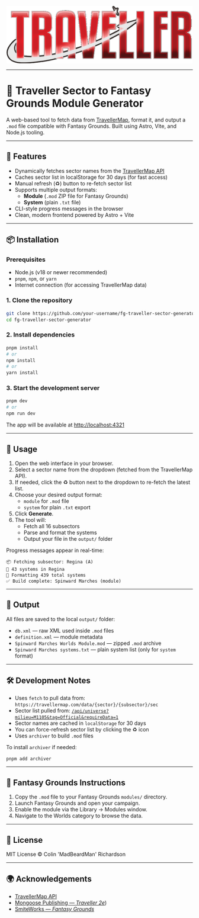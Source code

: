 ![Traveller Logo](./traveller_logo.png)

---

# 🌌 Traveller Sector to Fantasy Grounds Module Generator

A web-based tool to fetch data from [TravellerMap](https://travellermap.com/), format it, and output a `.mod` file compatible with Fantasy Grounds. Built using Astro, Vite, and Node.js tooling.

---

## 🚀 Features

- Dynamically fetches sector names from the [TravellerMap API](https://travellermap.com/api/universe)
- Caches sector list in localStorage for 30 days (for fast access)
- Manual refresh (♻️) button to re-fetch sector list
- Supports multiple output formats:
  - **Module** (`.mod` ZIP file for Fantasy Grounds)
  - **System** (plain `.txt` file)
- CLI-style progress messages in the browser
- Clean, modern frontend powered by Astro + Vite

---

## 📦 Installation

### Prerequisites

- Node.js (v18 or newer recommended)
- `pnpm`, `npm`, or `yarn`
- Internet connection (for accessing TravellerMap data)

### 1. Clone the repository

```bash
git clone https://github.com/your-username/fg-traveller-sector-generator.git
cd fg-traveller-sector-generator
```

### 2. Install dependencies

```bash
pnpm install
# or
npm install
# or
yarn install
```

### 3. Start the development server

```bash
pnpm dev
# or
npm run dev
```

The app will be available at [http://localhost:4321](http://localhost:4321)

---

## 🧭 Usage

1. Open the web interface in your browser.
2. Select a sector name from the dropdown (fetched from the TravellerMap API).
3. If needed, click the ♻️ button next to the dropdown to re-fetch the latest list.
4. Choose your desired output format:
   - `module` for `.mod` file
   - `system` for plain `.txt` export
5. Click **Generate**.
6. The tool will:
   - Fetch all 16 subsectors
   - Parse and format the systems
   - Output your file in the `output/` folder

Progress messages appear in real-time:

```
📦 Fetching subsector: Regina (A)
📄 43 systems in Regina
🧰 Formatting 439 total systems
✅ Build complete: Spinward Marches (module)
```

---

## 📁 Output

All files are saved to the local `output/` folder:

- `db.xml` — raw XML used inside `.mod` files
- `definition.xml` — module metadata
- `Spinward Marches Worlds Module.mod` — zipped `.mod` archive
- `Spinward Marches systems.txt` — plain system list (only for `system` format)

---

## 🛠️ Development Notes

- Uses `fetch` to pull data from: `https://travellermap.com/data/{sector}/{subsector}/sec`
- Sector list pulled from: [`/api/universe?milieu=M1105&tag=Official&requireData=1`](https://travellermap.com/api/universe?milieu=M1105&tag=Official&requireData=1)
- Sector names are cached in `localStorage` for 30 days
- You can force-refresh sector list by clicking the ♻️ icon
- Uses `archiver` to build `.mod` files

To install `archiver` if needed:

```bash
pnpm add archiver
```

---

## 🧙 Fantasy Grounds Instructions

1. Copy the `.mod` file to your Fantasy Grounds `modules/` directory.
2. Launch Fantasy Grounds and open your campaign.
3. Enable the module via the Library → Modules window.
4. Navigate to the Worlds category to browse the data.

---

## 📜 License

MIT License © Colin 'MadBeardMan' Richardson

---

## 🌍 Acknowledgements

- [TravellerMap API](https://travellermap.com/api)
- [Mongoose Publishing — _Traveller 2e_](https://www.mongoosepublishing.com/collections/traveller-rpgs))
- [SmiteWorks — _Fantasy Grounds_](https://www.fantasygrounds.com/store/?sys=30&sort=1#TopSellers)
